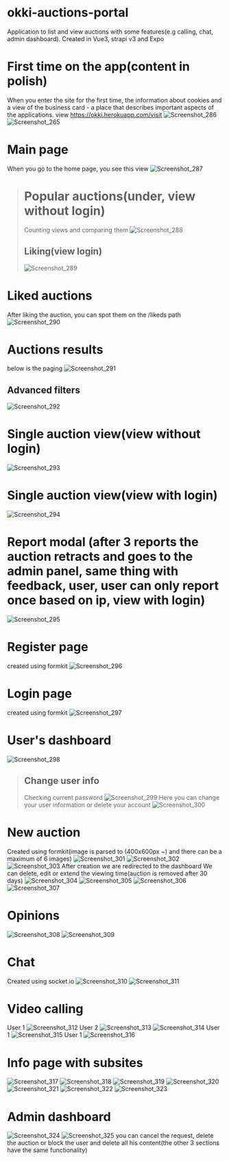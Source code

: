 # okki-auctions-portal
Application to list and view auctions with some features(e.g calling, chat, admin dashboard). Created in Vue3, strapi v3 and Expo

# First time on the app(content in polish)
When you enter the site for the first time, the information about cookies and a view of the business card - a place that describes important aspects of the applications.
view https://okki.herokuapp.com/visit
![Screenshot_286](https://user-images.githubusercontent.com/64974010/192734281-2850864e-58fd-4d2a-b57b-b81532ee6111.png)
![Screenshot_265](https://user-images.githubusercontent.com/64974010/192736261-13ce3e47-af75-44b9-b606-0cacfc70eacb.png)

# Main page
When you go to the home page, you see this view
![Screenshot_287](https://user-images.githubusercontent.com/64974010/192735169-e7e20b48-5b0b-4429-90fb-b74960a05f54.png)

> # Popular auctions(under, view without login)
> Counting views and comparing them
> ![Screenshot_288](https://user-images.githubusercontent.com/64974010/192737103-1184b25f-06b0-4cb1-9e53-422a6f14133f.png)
> ## Liking(view login)
> ![Screenshot_289](https://user-images.githubusercontent.com/64974010/192737819-6e72414e-7e00-4df1-a381-b5d18df4d296.png)

# Liked auctions
After liking the auction, you can spot them on the /likeds path
![Screenshot_290](https://user-images.githubusercontent.com/64974010/192738192-ae0608dc-1067-40ef-be89-8013eb2bfbf5.png)

# Auctions results
below is the paging
![Screenshot_291](https://user-images.githubusercontent.com/64974010/192738846-14e62629-8273-49e3-b1ad-18b789e80857.png)
## Advanced filters
![Screenshot_292](https://user-images.githubusercontent.com/64974010/192738982-8af7a82e-026a-4431-82a6-c17f8e194f82.png)

# Single auction view(view without login)
![Screenshot_293](https://user-images.githubusercontent.com/64974010/192739795-cb87ca7e-4965-499c-a5fb-5104f7557fe9.png)

# Single auction view(view with login)
![Screenshot_294](https://user-images.githubusercontent.com/64974010/192739903-e6a5bc66-2ec4-4834-a312-15c02f88410f.png)

# Report modal (after 3 reports the auction retracts and goes to the admin panel, same thing with feedback, user, user can only report once based on ip, view with login)
![Screenshot_295](https://user-images.githubusercontent.com/64974010/192740422-51e49ccd-bb9f-4c7f-93e2-8f2e014c567e.png)

# Register page
created using formkit
![Screenshot_296](https://user-images.githubusercontent.com/64974010/192741666-b30bd8de-7383-4356-ab6b-1c0896952dbf.png)

# Login page
created using formkit
![Screenshot_297](https://user-images.githubusercontent.com/64974010/192742085-d6a82a2c-8c09-46dc-98d2-a6015a732718.png)

# User's dashboard
![Screenshot_298](https://user-images.githubusercontent.com/64974010/192742554-64bd7ac0-599b-48f3-9025-01afd67032af.png)
> ## Change user info
> Checking current password
> ![Screenshot_299](https://user-images.githubusercontent.com/64974010/192742664-354824d2-90e0-439b-a117-ca5efebc8779.png)
> Here you can change your user information or delete your account
![Screenshot_300](https://user-images.githubusercontent.com/64974010/192742969-9015a3a1-b856-4654-96a9-65356fd12941.png)

# New auction
Created using formkit(image is parsed to (400x600px ~) and there can be a maximum of 6 images)
![Screenshot_301](https://user-images.githubusercontent.com/64974010/192743579-c97dbb69-e002-4a4b-9c47-64ecf589d7c7.png)
![Screenshot_302](https://user-images.githubusercontent.com/64974010/192743587-f123aa13-a480-4885-b813-f373a67a8120.png)
![Screenshot_303](https://user-images.githubusercontent.com/64974010/192743601-21eebb30-94e6-481b-9af3-89d7b16be470.png)
After creation we are redirected to the dashboard
We can delete, edit or extend the viewing time(auction is removed after 30 days)
![Screenshot_304](https://user-images.githubusercontent.com/64974010/192743812-dd3989f1-9607-46e5-bc3d-43de35d42e5d.png)
![Screenshot_305](https://user-images.githubusercontent.com/64974010/192745178-56399823-00f8-4f91-a714-fc3015f90191.png)
![Screenshot_306](https://user-images.githubusercontent.com/64974010/192745187-7dc805b5-4824-42b7-88e6-e5fff9c4eb34.png)
![Screenshot_307](https://user-images.githubusercontent.com/64974010/192745209-5525bb4e-ee19-45a2-9e3f-be0bc009f7be.png)

# Opinions
![Screenshot_308](https://user-images.githubusercontent.com/64974010/192745257-60640a3e-6683-4fec-8928-396a8dbfdfdb.png)
![Screenshot_309](https://user-images.githubusercontent.com/64974010/192745315-30df6723-e3ba-4917-90eb-6a3d0e5d4c8c.png)
  
# Chat
Created using socket.io
![Screenshot_310](https://user-images.githubusercontent.com/64974010/192745740-c2543456-0904-4cb9-873f-ff0f9485bf69.png)
![Screenshot_311](https://user-images.githubusercontent.com/64974010/192745905-a25c7b35-bad9-46a6-b9ec-abe78e52036c.png)

# Video calling
User 1
![Screenshot_312](https://user-images.githubusercontent.com/64974010/192746332-64e32851-5848-4235-862c-ab691483e4d7.png)
User 2
![Screenshot_313](https://user-images.githubusercontent.com/64974010/192746344-7bb88f58-b3d9-485e-9355-2ef56ab6bd3c.png)
![Screenshot_314](https://user-images.githubusercontent.com/64974010/192746355-02a146a2-f8df-4f0f-a152-d1402dadc763.png)
User 1
![Screenshot_315](https://user-images.githubusercontent.com/64974010/192746360-6f73c297-493e-4011-a792-2687b3070222.png)
User 1
![Screenshot_316](https://user-images.githubusercontent.com/64974010/192746367-334c9eb5-5f68-4b5d-a4b9-10af41f5580b.png)

# Info page with subsites
![Screenshot_317](https://user-images.githubusercontent.com/64974010/192746833-4f52d809-b532-4554-9e1c-fc28efb28b02.png)
![Screenshot_318](https://user-images.githubusercontent.com/64974010/192746858-636ebb81-7580-4cff-9ce0-c9c3b6ac24f6.png)
![Screenshot_319](https://user-images.githubusercontent.com/64974010/192746866-9990fce7-fb31-4302-91ec-57e44e6f04a0.png)
![Screenshot_320](https://user-images.githubusercontent.com/64974010/192746872-df0ecd27-e519-4ffb-842b-4558dd3c4934.png)
![Screenshot_321](https://user-images.githubusercontent.com/64974010/192746877-392cc740-c3d0-465b-a30d-7eb34ae529ce.png)
![Screenshot_322](https://user-images.githubusercontent.com/64974010/192746889-695cc0f1-fa66-4386-93bc-2a88aafd2755.png)
![Screenshot_323](https://user-images.githubusercontent.com/64974010/192746904-2da594bb-dd79-47d8-9bf7-fcc26d135f5b.png)

# Admin dashboard
![Screenshot_324](https://user-images.githubusercontent.com/64974010/192747224-0db093d9-f13b-479f-a1ee-86090b833996.png)
![Screenshot_325](https://user-images.githubusercontent.com/64974010/192747237-5f640fb7-2c82-42b1-9ccb-dbcc41ac3724.png)
you can cancel the request, delete the auction or block the user and delete all his content(the other 3 sections have the same functionality)




